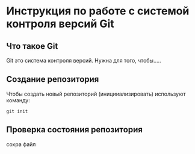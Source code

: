 # **Инструкция по работе с системой контроля версий Git**

## Что такое Git

Git это система контроля версий. Нужна для того, чтобы.....

## Создание репозитория

Чтобы создать новый репозиторий (иницииализировать) используют команду:

    git init

## Проверка состояния репозитория

сохра файл